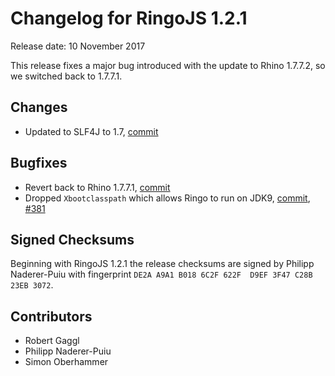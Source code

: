 # Changelog for RingoJS 1.2.1

Release date: 10 November 2017

This release fixes a major bug introduced with the update to Rhino 1.7.7.2, so we switched back to 1.7.7.1.

## Changes

* Updated to SLF4J to 1.7, [commit](https://github.com/ringo/ringojs/commit/5e968b216ac46234b7ccab4249893ab356576de8)

## Bugfixes

* Revert back to Rhino 1.7.7.1, [commit](https://github.com/ringo/ringojs/commit/017844fc1b2d2d78891d1ecbf3598f2360d5bf50)
* Dropped `Xbootclasspath` which allows Ringo to run on JDK9, [commit](https://github.com/ringo/ringojs/commit/dc8b8cca485b9ec7d1c21740d5e1170c34432723), [#381](https://github.com/ringo/ringojs/issues/381)

## Signed Checksums

Beginning with RingoJS 1.2.1 the release checksums are signed by Philipp Naderer-Puiu with fingerprint `DE2A A9A1 B018 6C2F 622F  D9EF 3F47 C28B 23EB 3072`.

## Contributors

* Robert Gaggl
* Philipp Naderer-Puiu
* Simon Oberhammer
